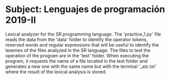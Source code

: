 # Subject: Lenguajes de programación 2019-II


Lexical analyzer for the SR programming language.
The 'practice_1.py' file reads the data from the 'data' folder to identify the
operator tokens, reserved words and regular expressions that will be useful to 
identify the lexemes of the files analyzed in the SR language.
The files to test the operation of the program are in the 'test' folder.
When executing the program, it requests the name of a file located in the test 
folder and generates a new one with the same name but with the terminal 
'\_alz.txt' where the result of the lexical analysis is stored.
